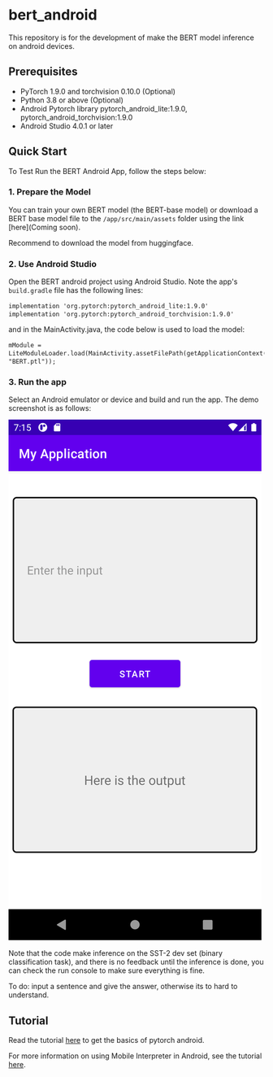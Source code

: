 # bert_android

This repository is for the development of make the BERT model inference on android devices.

## Prerequisites

* PyTorch 1.9.0 and torchvision 0.10.0 (Optional)
* Python 3.8 or above (Optional)
* Android Pytorch library pytorch_android_lite:1.9.0, pytorch_android_torchvision:1.9.0
* Android Studio 4.0.1 or later

## Quick Start

To Test Run the BERT Android App, follow the steps below:

### 1. Prepare the Model

You can train your own BERT model (the BERT-base model) or download a BERT base model file to the `/app/src/main/assets` folder using the link [here](Coming soon).

Recommend to download the model from huggingface.


### 2. Use Android Studio

Open the BERT android project using Android Studio. Note the app's `build.gradle` file has the following lines:

```
implementation 'org.pytorch:pytorch_android_lite:1.9.0'
implementation 'org.pytorch:pytorch_android_torchvision:1.9.0'
```

and in the MainActivity.java, the code below is used to load the model:

```
mModule = LiteModuleLoader.load(MainActivity.assetFilePath(getApplicationContext(), "BERT.ptl"));
```

### 3. Run the app
Select an Android emulator or device and build and run the app. The demo screenshot is as follows:

<img src="./imgs/screenshot.png"/>

Note that the code make inference on the SST-2 dev set (binary classification task), and there is no feedback until the inference is done, you can check the run console to make sure everything is fine.

To do: input a sentence and give the answer, otherwise its to hard to understand.

## Tutorial

Read the tutorial [here](https://pytorch.org/mobile/android/) to get the basics of pytorch android.

For more information on using Mobile Interpreter in Android, see the tutorial [here](https://pytorch.org/tutorials/recipes/mobile_interpreter.html).
